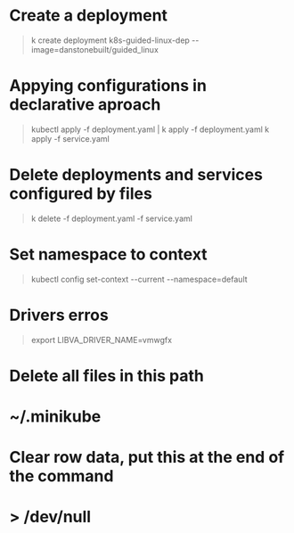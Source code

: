# Create a deployment
> k create deployment k8s-guided-linux-dep --image=danstonebuilt/guided_linux

# Appying configurations in declarative aproach
> kubectl apply -f deployment.yaml |
> k apply -f deployment.yaml
> k apply -f service.yaml 

# Delete deployments and services configured by files
> k delete -f deployment.yaml -f service.yaml

# Set namespace to context
> kubectl config set-context --current --namespace=default

# Drivers erros
>  export LIBVA_DRIVER_NAME=vmwgfx
# Delete all files in this path
# ~/.minikube

# Clear row data, put this at the end of the command
# > /dev/null

